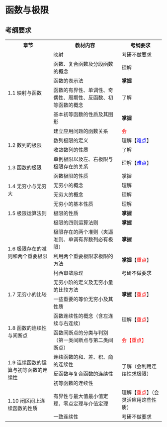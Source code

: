 # 函数与极限

## 考纲要求

<style>th{text-align:center}</style>
<table>
<tr><th>章节</th><th>教材内容</th><th>考纲要求</th></tr>

<tr><td rowspan="6">1.1 映射与函数</td><td>映射</td><td>考研不做要求</td></tr>
<tr><td>函数、复合函数及分段函数的概念</td><td>理解</td></tr>
<tr><td>函数的表示法</td><td><b>掌握</b></td></tr>
<tr><td>函数的有界性、单调性、奇偶性、周期性、反函数、初等函数的概念</td><td>了解</td></tr>
<tr><td>基本初等函数的性质及其图形</td><td><b>掌握</b></td></tr>
<tr><td>建立应用问题的函数关系</td><td><span style="color:red; ">会</span></td></tr>

<tr><td rowspan="2">1.2 数列的极限</td><td>数列极限的定义</td><td>理解【<span style="color:blue; ">难点</span>】</td></tr>
<tr><td>收敛数列的性质</td><td>了解</td></tr>

<tr><td rowspan="2">1.3 函数的极限</td><td>单例极限以及左、右极限与极限存在的关系</td><td>理解【<span style="color:blue; ">难点</span>】</td></tr>
<tr><td>函数极限的性质</td><td>掌握</td></tr>

<tr><td rowspan="2">1.4 无穷小与无穷大</td><td>无穷小的概念</td><td>理解</td></tr>
<tr><td>无穷大的概念</td><td>理解</td></tr>

<tr><td rowspan="3">1.5 极限运算法则</td><td>无穷小的基本性质</td><td>理解</td></tr>
<tr><td>极限的性质</td><td><b>掌握</b></td></tr>
<tr><td>极限的四则运算法则</td><td><b>掌握</b></td></tr>

<tr><td rowspan="3">1.6 极限存在的准则和两个重要极限</td><td>极限存在的两个准则（夹逼准则、单调有界数列必有极限）</td><td><b>掌握</b></td></tr>
<tr><td>利用两个重要极限求极限的方法</td><td><b>掌握</b>【<span style="color:red; ">重点</span>】</td></tr>
<tr><td>柯西审敛原理</td><td>考研不做要求</td></tr>

<tr><td rowspan="2">1.7 无穷小的比较</td><td>无穷小阶的定义及无穷小量的比较方法</td><td rowspan="2"><b>掌握</b>【<span style="color:red; ">重点</span>】</td></tr>
<tr><td>一些重要的等价无穷小及其性质</td></tr>

<tr><td rowspan="2">1.8 函数的连续性与间断点</td><td>函数连续性的概念（含左连续与右连续）</td><td>理解【<span style="color:red; ">重点</span>】</td></tr>
<tr><td>函数间断点的分类与判别（第一类间断点与第二类间断点）</td><td><span style="color:red; ">会【重点】</span></td></tr>

<tr><td rowspan="3">1.9 连续函数的运算与初等函数的连续性</td><td>连续函数的和、差、积、商的连续性</td><td rowspan="3">了解（会利用连续性求极限）</td></tr>
<tr><td>反函数与复合函数的连续性</td></tr>
<tr><td>初等函数的连续性</td></tr>

<tr><td rowspan="2">1.10 闭区间上连续函数的性质</td><td>有界性与最大值最小值定理，零点定理与介值定理</td><td>理解【<span style="color:red; ">重点</span>】（会灵活应用这些性质）</td></tr>
<tr><td>一致连续性</td><td>考研不做要求</td></tr>
</table>
